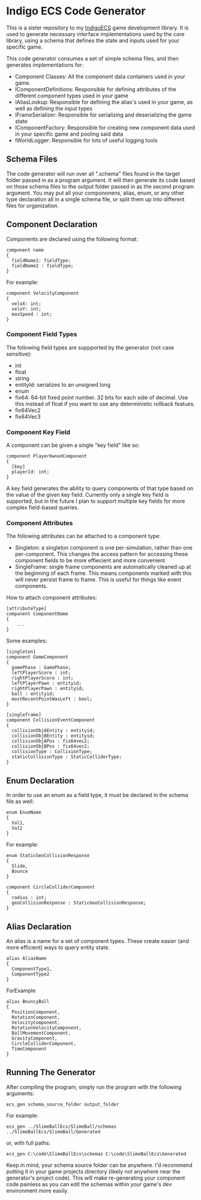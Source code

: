 # Indigo ECS Code Generator

This is a sister repository to my [IndigoECS](https://github.com/rdshack/IndigoECS) game development library. It is used to generate necessary interface implementations used by the core library, using a schema that defines the state and inputs used for your specific game.

This code generator consumes a set of simple schema files, and then generates implementations for:
- Component Classes: All the component data containers used in your game.
- IComponentDefinitions: Responsible for defining attributes of the different component types used in your game
- IAliasLookup: Responsible for defining the alias's used in your game, as well as defining the input types
- IFrameSerializer: Responsible for serializing and deserializing the game state
- IComponentFactory: Responsible for creating new component data used in your specific game and pooling said data
- IWorldLogger: Responsible for lots of useful logging tools

## Schema Files
The code generator will run over all ".schema" files found in the target folder passed in as a program argument. It will then generate its code based on those schema files to the output folder passed in as the second program argument. You may put all your compononens, alias, enum, or any other type declaration all in a single schema file, or split them up into different files for organization.

## Component Declaration
Components are declared using the following format:
```
component name
{  
  fieldName1: fieldType;
  fieldName2 : fieldType;
}
```

For example:
```
component VelocityComponent
{  
  veloX: int;
  veloY: int;
  maxSpeed : int;
}
```

### Component Field Types
The following field types are suppported by the generator (not case sensitive):
- int
- float
- string
- entityId: serializes to an unsigned long
- enum
- fix64: 64-bit fixed point number. 32 bits for each side of decimal. Use this instead of float if you want to use any deterministic rollback featues.
- fix64Vec2
- fix64Vec3

### Component Key Field
A component can be given a single "key field" like so:
```
component PlayerOwnedComponent
{  
  [key]
  playerId: int;
}
```

A key field generates the ability to query components of that type based on the value of the given key field. Currently only a single key field is supported, but in the future I plan to support multiple key fields for more complex field-based queries.

### Component Attributes
The following attributes can be attached to a component type:
- Singleton: a singleton component is one per-simulation, rather than one per-component. This changes the access pattern for accessing these component fields to be more effiecient and more convenient
- SingleFrame: single frame components are automatically cleaned up at the beginning of each frame. This means components marked with this will never persist frame to frame. This is useful for things like event components.

How to attach component attributes:
```
[attributeType]
component ComponentName
{
	...
}
```

Some examples:
```
[singleton]
component GameComponent
{
  gamePhase : GamePhase;
  leftPlayerScore : int;
  rightPlayerScore : int;
  leftPlayerPawn : entityid;
  rightPlayerPawn : entityid;
  ball : entityid;
  mostRecentPointWasLeft : bool;
}

[singleframe]
component CollisionEventComponent
{
  collisionObjAEntity : entityid;
  collisionObjBEntity : entityid;
  collisionObjAPos : fix64vec2;
  collisionObjBPos : fix64vec2;
  collisionType : CollisionType;
  staticCollisionType : StaticColliderType;
}
```

## Enum Declaration
In order to use an enum as a field type, it must be declared in the schema file as well:
```
enum EnumName
{
  Val1,
  Val2
}
```

For example:
```
enum StaticGeoCollisionResponse
{
  Slide,
  Bounce
}

component CircleColliderComponent
{  
  radius : int;
  geoCollisionResponse : StaticGeoCollisionResponse;
}
```

## Alias Declaration
An alias is a name for a set of component types. These create easier (and more efficient) ways to query entity state.
```
alias AliasName
{
  ComponentType1,
  ComponentType2
}
```
ForExample
```
alias BouncyBall
{
  PositionComponent,
  RotationComponent,
  VelocityComponent,
  RotationVelocityComponent,
  BallMovementComponent,
  GravityComponent,
  CircleColliderComponent,
  TimeComponent
}
```

## Running The Generator
After compiling the program, simply run the program with the following arguments:
```
ecs_gen schema_source_folder output_folder
```

For example:
```
ecs_gen ../SlimeBallEcs/SlimeBall/schemas ../SlimeBallEcs/SlimeBall/Generated 
```

or, with full paths:

```
ecs_gen C:\code\SlimeBallEcs\schemas C:\code\SlimeBallEcs\Generated
```

Keep in mind, your schema source folder can be anywhere. I'd recommend putting it in your game projects directory (likely not anywhere near the generator's project code). This will make re-generating your component code painless as you can edit the schemas within your game's dev environment more easily.
